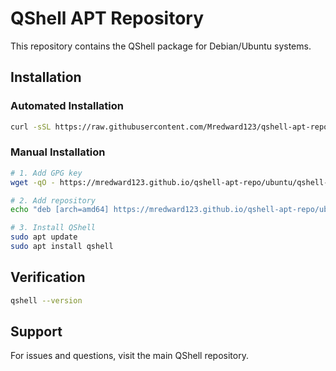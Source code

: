 # QShell APT Repository

This repository contains the QShell package for Debian/Ubuntu systems.

## Installation

### Automated Installation
```bash
curl -sSL https://raw.githubusercontent.com/Mredward123/qshell-apt-repo/main/install.sh | bash
```

### Manual Installation
```bash
# 1. Add GPG key
wget -qO - https://mredward123.github.io/qshell-apt-repo/ubuntu/qshell-repo.gpg | sudo gpg --dearmor -o /etc/apt/trusted.gpg.d/qshell.gpg

# 2. Add repository
echo "deb [arch=amd64] https://mredward123.github.io/qshell-apt-repo/ubuntu stable main" | sudo tee /etc/apt/sources.list.d/qshell.list

# 3. Install QShell
sudo apt update
sudo apt install qshell
```

## Verification
```bash
qshell --version
```

## Support
For issues and questions, visit the main QShell repository.
